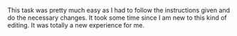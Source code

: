 This task was pretty much easy as I had to follow the instructions given and do the necessary changes. It took some time since I am new to this kind of editing. It was totally a new experience for me.
